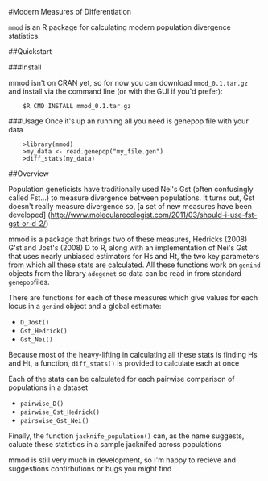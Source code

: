 #Modern Measures of Differentiation

`mmod` is an R package for calculating modern population divergence statistics. 

##Quickstart

###Install

mmod isn't on CRAN yet, so for now you can download `mmod_0.1.tar.gz` and 
install via the command line (or with the GUI if you'd prefer):

        $R CMD INSTALL mmod_0.1.tar.gz 

###Usage
Once it's up an running all you need is genepop file with your data

        >library(mmod)
        >my_data <- read.genepop("my_file.gen")
        >diff_stats(my_data)
   
##Overview

Population geneticists have traditionally used Nei's Gst (often confusingly called 
Fst...) to measure divergence between populations. It turns out, Gst doesn't really
measure divergence so, [a set of new measures have been developed]
(http://www.molecularecologist.com/2011/03/should-i-use-fst-gst-or-d-2/)
  
mmod is a package that brings two of these measures, Hedricks (2008) G'st 
and Jost's (2008) D to R, along with an implementation of Nei's Gst that
uses nearly unbiased estimators for Hs and Ht, the two key parameters from
which all these stats are calculated. All these functions work on `genind`
objects from the library `adegenet` so data can be read in from standard
`genepop`files.

There are functions for each of these measures which give values for 
each locus in a `genind` object and a global estimate:
+  `D_Jost()`
+  `Gst_Hedrick()`
+  `Gst_Nei()`

Because most of the heavy-lifting in calculating all these stats is finding
Hs and Ht, a function, `diff_stats()` is provided to calculate each at once

Each of the stats can be calculated for each pairwise comparison of populations
 in a dataset
+ `pairwise_D()`
+ `pairwise_Gst_Hedrick()`
+ `pairswise_Gst_Nei()`

Finally, the function `jacknife_population()` can, as the name suggests,
caluate these statistics in a sample jacknifed across populations

mmod is still very much in development, so I'm happy to recieve and
suggestions contirbutions or bugs you might find

